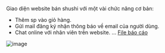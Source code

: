Giao diện website bán shushi với một vài chức năng cơ bản:
- Thêm sp vào giỏ hàng.
- Gửi mail đăng ký nhận thông báo về email của người dùng.
- Chat online với nhân viên trên website.
...
<a href="https://docs.google.com/document/d/1fdDjFsDJUsievjvO850cId93jrvwNLPg/edit?usp=share_link&ouid=115429986393752640457&rtpof=true&sd=true">File báo cáo</a>

![image](https://user-images.githubusercontent.com/99135582/216496322-79d1d7fb-76b8-4509-99e5-86b044bca009.png)
